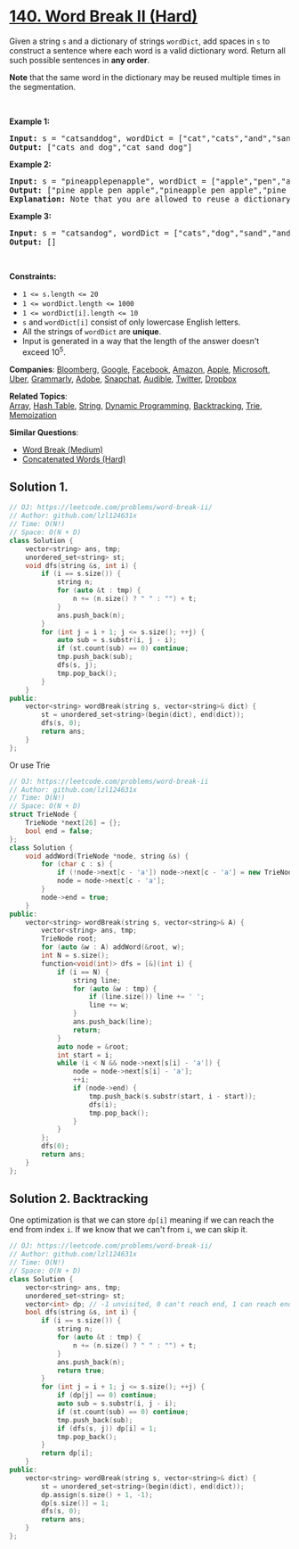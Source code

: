 # [140. Word Break II (Hard)](https://leetcode.com/problems/word-break-ii)

<p>Given a string <code>s</code> and a dictionary of strings <code>wordDict</code>, add spaces in <code>s</code> to construct a sentence where each word is a valid dictionary word. Return all such possible sentences in <strong>any order</strong>.</p>

<p><strong>Note</strong> that the same word in the dictionary may be reused multiple times in the segmentation.</p>

<p>&nbsp;</p>
<p><strong class="example">Example 1:</strong></p>

<pre>
<strong>Input:</strong> s = &quot;catsanddog&quot;, wordDict = [&quot;cat&quot;,&quot;cats&quot;,&quot;and&quot;,&quot;sand&quot;,&quot;dog&quot;]
<strong>Output:</strong> [&quot;cats and dog&quot;,&quot;cat sand dog&quot;]
</pre>

<p><strong class="example">Example 2:</strong></p>

<pre>
<strong>Input:</strong> s = &quot;pineapplepenapple&quot;, wordDict = [&quot;apple&quot;,&quot;pen&quot;,&quot;applepen&quot;,&quot;pine&quot;,&quot;pineapple&quot;]
<strong>Output:</strong> [&quot;pine apple pen apple&quot;,&quot;pineapple pen apple&quot;,&quot;pine applepen apple&quot;]
<strong>Explanation:</strong> Note that you are allowed to reuse a dictionary word.
</pre>

<p><strong class="example">Example 3:</strong></p>

<pre>
<strong>Input:</strong> s = &quot;catsandog&quot;, wordDict = [&quot;cats&quot;,&quot;dog&quot;,&quot;sand&quot;,&quot;and&quot;,&quot;cat&quot;]
<strong>Output:</strong> []
</pre>

<p>&nbsp;</p>
<p><strong>Constraints:</strong></p>

<ul>
	<li><code>1 &lt;= s.length &lt;= 20</code></li>
	<li><code>1 &lt;= wordDict.length &lt;= 1000</code></li>
	<li><code>1 &lt;= wordDict[i].length &lt;= 10</code></li>
	<li><code>s</code> and <code>wordDict[i]</code> consist of only lowercase English letters.</li>
	<li>All the strings of <code>wordDict</code> are <strong>unique</strong>.</li>
	<li>Input is generated in a way that the length of the answer doesn&#39;t exceed&nbsp;10<sup>5</sup>.</li>
</ul>


**Companies**:
[Bloomberg](https://leetcode.com/company/bloomberg), [Google](https://leetcode.com/company/google), [Facebook](https://leetcode.com/company/facebook), [Amazon](https://leetcode.com/company/amazon), [Apple](https://leetcode.com/company/apple), [Microsoft](https://leetcode.com/company/microsoft), [Uber](https://leetcode.com/company/uber), [Grammarly](https://leetcode.com/company/grammarly), [Adobe](https://leetcode.com/company/adobe), [Snapchat](https://leetcode.com/company/snapchat), [Audible](https://leetcode.com/company/audible), [Twitter](https://leetcode.com/company/twitter), [Dropbox](https://leetcode.com/company/dropbox)

**Related Topics**:  
[Array](https://leetcode.com/tag/array), [Hash Table](https://leetcode.com/tag/hash-table), [String](https://leetcode.com/tag/string), [Dynamic Programming](https://leetcode.com/tag/dynamic-programming), [Backtracking](https://leetcode.com/tag/backtracking), [Trie](https://leetcode.com/tag/trie), [Memoization](https://leetcode.com/tag/memoization)

**Similar Questions**:
* [Word Break (Medium)](https://leetcode.com/problems/word-break)
* [Concatenated Words (Hard)](https://leetcode.com/problems/concatenated-words)

## Solution 1.

```cpp
// OJ: https://leetcode.com/problems/word-break-ii/
// Author: github.com/lzl124631x
// Time: O(N!)
// Space: O(N + D)
class Solution {
    vector<string> ans, tmp;
    unordered_set<string> st;
    void dfs(string &s, int i) {
        if (i == s.size()) {
            string n;
            for (auto &t : tmp) {
                n += (n.size() ? " " : "") + t;
            }
            ans.push_back(n);
        }
        for (int j = i + 1; j <= s.size(); ++j) {
            auto sub = s.substr(i, j - i);
            if (st.count(sub) == 0) continue;
            tmp.push_back(sub);
            dfs(s, j);
            tmp.pop_back();
        }
    }
public:
    vector<string> wordBreak(string s, vector<string>& dict) {
        st = unordered_set<string>(begin(dict), end(dict));
        dfs(s, 0);
        return ans;
    }
};
```

Or use Trie

```cpp
// OJ: https://leetcode.com/problems/word-break-ii
// Author: github.com/lzl124631x
// Time: O(N!)
// Space: O(N + D)
struct TrieNode {
    TrieNode *next[26] = {};
    bool end = false;
};
class Solution {
    void addWord(TrieNode *node, string &s) {
        for (char c : s) {
            if (!node->next[c - 'a']) node->next[c - 'a'] = new TrieNode();
            node = node->next[c - 'a'];
        }
        node->end = true;
    }
public:
    vector<string> wordBreak(string s, vector<string>& A) {
        vector<string> ans, tmp;
        TrieNode root;
        for (auto &w : A) addWord(&root, w);
        int N = s.size();
        function<void(int)> dfs = [&](int i) {
            if (i == N) {
                string line;
                for (auto &w : tmp) {
                    if (line.size()) line += ' ';
                    line += w;
                }
                ans.push_back(line);
                return;
            }
            auto node = &root;
            int start = i;
            while (i < N && node->next[s[i] - 'a']) {
                node = node->next[s[i] - 'a'];
                ++i;
                if (node->end) {
                    tmp.push_back(s.substr(start, i - start));
                    dfs(i);
                    tmp.pop_back();
                }
            }
        };
        dfs(0);
        return ans;
    }
};
```

## Solution 2. Backtracking

One optimization is that we can store `dp[i]` meaning if we can reach the end from index `i`. If we know that we can't from `i`, we can skip it.

```cpp
// OJ: https://leetcode.com/problems/word-break-ii/
// Author: github.com/lzl124631x
// Time: O(N!)
// Space: O(N + D)
class Solution {
    vector<string> ans, tmp;
    unordered_set<string> st;
    vector<int> dp; // -1 unvisited, 0 can't reach end, 1 can reach end
    bool dfs(string &s, int i) {
        if (i == s.size()) {
            string n;
            for (auto &t : tmp) {
                n += (n.size() ? " " : "") + t;
            }
            ans.push_back(n);
            return true;
        }
        for (int j = i + 1; j <= s.size(); ++j) {
            if (dp[j] == 0) continue;
            auto sub = s.substr(i, j - i);
            if (st.count(sub) == 0) continue;
            tmp.push_back(sub);
            if (dfs(s, j)) dp[i] = 1;
            tmp.pop_back();
        }
        return dp[i];
    }
public:
    vector<string> wordBreak(string s, vector<string>& dict) {
        st = unordered_set<string>(begin(dict), end(dict));
        dp.assign(s.size() + 1, -1);
        dp[s.size()] = 1;
        dfs(s, 0);
        return ans;
    }
};
```